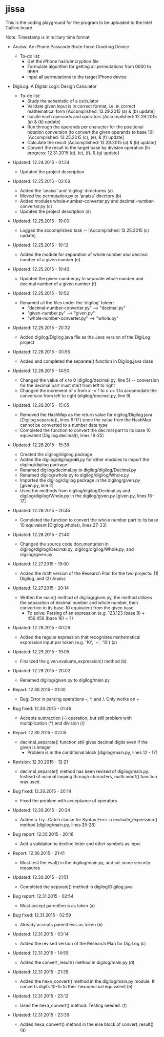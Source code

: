 # jissa

This is the coding playground for the program to be uploaded to the Intel Galileo board.

Note: Timestamp is in military time format

* Anaiss: An iPhone Passcode Brute-force Cracking Device
    * To-do list:
        * Get the iPhone hash/encryption file
        * Formulate algorithm for getting all permutations from 0000 to 9999
        * Input all permutations to the target iPhone device

* DigiLog: A Digital Logic Design Calculator
    * To-do list:
         * Study the schematic of a calculator
         * Validate given input is in correct format, i.e. in correct mathematical form [Accomplished: 12.29.2015 (a) & (b) update]
         * Isolate each operands and operators [Accomplished: 12.29.2015 (a) & (b) update]
         * Run through the operands per character for the positional notation conversion (to convert the given operands to base 10) [Accomplished: 12.25.2015 (c), (e), & (f) update]
         * Calculate the result [Accomplished: 12.29.2015 (a) & (b) update]
         * Convert the result to the target base by division operation [In progress: 12.31.2015 (d), (e), (f), & (g) update]


* Updated: 12.24.2015 - 01:24
   * Updated the project description
* Updated: 12.25.2015 - 02:06
   * Added the 'anaiss' and 'digilog' directories (a)
   * Moved the permutation.py to 'anaiss' directory (b)
   * Added modules whole-number-converter.py and decimal-number-converter.py (c)
   * Updated the project description (d)
* Updated: 12.25.2015 - 19:00
   * Logged the accomplished task -- [Accomplished: 12.25.2015 (c) update]
* Updated: 12.25.2015 - 19:12
   * Added the module for separation of whole number and decimal number of a given number (e)
* Updated: 12.25.2015 - 19:40
   * Updated the given-number.py to separate whole number and decimal number of a given number (f)
* Updated: 12.25.2015 - 19:52
   * Renamed all the files under the 'digilog' folder:
      * "decimal-number-converter.py" --> "decimal.py"
      * "given-number.py" --> "given.py"
      * "whole-number-converter.py" --> "whole.py"
* Updated: 12.25.2015 - 20:32
   * Added digilog/Digilog.java file as the Java version of the DigiLog project
* Updated: 12.26.2015 - 00:55
   * Added and completed the separate() function in Digilog.java class
* Updated: 12.26.2015 - 14:50
   * Changed the value of x to 0 (digilog/decimal.py, line 5) -- conversion for the decimal part must start from left to right
   * Changed the increment of x from x -= 1 to x += 1 to accomodate the conversion from left to right (digilog/decimal.py, line 9)
* Updated: 12.26.2015 - 15:05
   * Removed the HashMap as the return value for digilog/Digilog.java [Digilog.separate(), lines 6-17] since the value from the HashMap cannot be converted to a number data type
   * Completed the function to convert the decimal part to its base 10 equivalent [Digilog.decimal(), lines 19-25]
* Updated: 12.26.2015 - 15:38
   * Created the digilog/digilog package
   * Added the digilog/digilog/__init__.py for other modules to import the digilog/digilog package
   * Renamed digilog/decimal.py to digilog/digilog/Decimal.py
   * Renamed digilog/whole.py to digilog/digilog/Whole.py
   * Imported the digilog/digilog package in the digilog/given.py [given.py, line 2]
   * Used the methods from digilog/digilog/Decimal.py and digilog/digilog/Whole.py in the digilog/given.py [given.py, lines 16-17]
* Updated: 12.26.2015 - 20:45
   * Completed the function to convert the whole number part to its base 10 equivalent [Digilog.whole(), lines 27-33]
* Updated: 12.26.2015 - 21:40
   * Changed the source code documentation in digilog/digilog/Decimal.py, digilog/digilog/Whole.py, and digilog/given.py
* Updated: 12.27.2015 - 19:00
   * Added the draft version of the Research Plan for the two projects: (1) Digilog, and (2) Anaiss
* Updated: 12.27.2015 - 20:14
   * Written the main() method of digilog/given.py, the method utilizes the separation of decimal number and whole number, then convertion to its base-10 equivalent from the given base
      * To solve: Parsing of an expression (e.g. 123.123 (base 8) + 456.456 (base 16) = ?)
* Updated: 12.29.2015 - 00:29
   * Added the regular expression that recognizes mathematical expression input per token (e.g. '10', '+', '10') (a)
* Updated: 12.29.2015 - 19:05
   * Finalized the given.evaluate_expression() method (b)
* Updated: 12.29.2015 - 20:02
   * Renamed digilog/given.py to digilog/main.py
* Report: 12.30.2015 - 01:30
   * Bug: Error in parsing operations -, *, and /. Only works on +
* Bug fixed: 12.30.2015 - 01:46
   * Accepts subtraction (-) operation, but still problem with multiplication (*) and division (/)
* Report: 12.30.2015 - 02:05
   * decimal_separate() function still gives decimal digits even if the given is integer
      * Problem is in the conditional block [digilog/main.py, lines 12 - 17]
* Revision: 12.30.2015 - 12:21
   * decimal_separate() method has been revised of digilog/main.py. Instead of manual looping through characters, math.modf() function was used.
* Bug fixed: 12.30.2015 - 20:14
   * Fixed the problem with acceptance of operators
* Updated: 12.30.2015 - 20:24
   * Added a Try...Catch clause for Syntax Error in evaluate_expression() method [digilog/main.py, lines 25-28]
* Bug report: 12.30.2015 - 20:16
   * Add a validation to decline letter and other symbols as input
* Report: 12.30.2015 - 21:41
   * Must test the eval() in the digilog/main.py, and set some security measures
* Updated: 12.30.2015 - 21:51
   * Completed the separate() method in digilog/Digilog.java
* Bug report: 12.31.2015 - 02:54
   * Must accept parenthesis as token (a)
* Bug fixed: 12.31.2015 - 02:59
   * Already accepts parenthesis as token (b)
* Updated: 12.31.2015 - 03:14
   * Added the revised version of the Research Plan for DigiLog (c)
* Updated: 12.31.2015 - 14:59
   * Added the convert_result() method in  digilog/main.py (d)
* Updated: 12.31.2015 - 21:35
   * Added the hexa_convert() method in the digilog/main.py module. It converts digits 10-15 to their hexadecimal equivalent (e)
* Updated: 12.31.2015 - 23:12
   * Used the hexa_convert() method. Testing needed. (f)
* Updated: 12.31.2015 - 23:36
   * Added hexa_convert() method in the else block of convert_result() (g)
